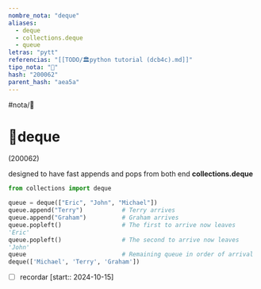 ```yaml
---
nombre_nota: "deque"
aliases:
  - deque
  - collections.deque
  - queue
letras: "pytt"
referencias: "[[TODO/🏛️python tutorial (dcb4c).md]]"
tipo_nota: "📑"
hash: "200062"
parent_hash: "aea5a"
---
```


#nota/📑

# 📑deque
<div class="hash">(200062)</div>

designed to have fast appends and pops from both end   __collections.deque__


```python
from collections import deque

queue = deque(["Eric", "John", "Michael"])
queue.append("Terry")           # Terry arrives
queue.append("Graham")          # Graham arrives
queue.popleft()                 # The first to arrive now leaves
'Eric'
queue.popleft()                 # The second to arrive now leaves
'John'
queue                           # Remaining queue in order of arrival
deque(['Michael', 'Terry', 'Graham'])
```

- [ ] recordar  [start:: 2024-10-15]
